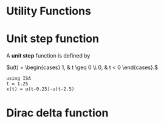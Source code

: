 # Utility Functions

# Unit step function

A **unit step** function is defined by

$u(t) = \begin{cases}
        1, &   t \geq 0 \\
        0, &   t < 0       
        \end{cases}.$

```@example
using ISA
t = 1.25
x(t) = u(t-0.25)-u(t-2.5)
```

# Dirac delta function

